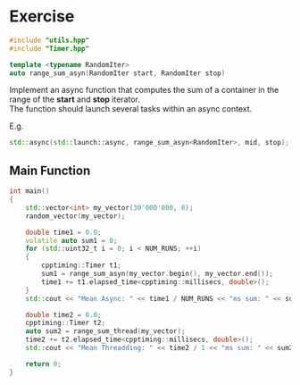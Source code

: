 # Exercise

```cpp
#include "utils.hpp"
#include "Timer.hpp"

template <typename RandomIter>
auto range_sum_asyn(RandomIter start, RandomIter stop)
```

Implement an async function that computes the sum of a container in the range of the **start** and **stop** iterator.  
The function should launch several tasks within an async context.

E.g.

```cpp
std::async(std::launch::async, range_sum_asyn<RandomIter>, mid, stop);
```

## Main Function

```cpp
int main()
{
    std::vector<int> my_vector(30'000'000, 0);
    random_vector(my_vector);

    double time1 = 0.0;
    volatile auto sum1 = 0;
    for (std::uint32_t i = 0; i < NUM_RUNS; ++i)
    {
        cpptiming::Timer t1;
        sum1 = range_sum_asyn(my_vector.begin(), my_vector.end());
        time1 += t1.elapsed_time<cpptiming::millisecs, double>();
    }
    std::cout << "Mean Async: " << time1 / NUM_RUNS << "ms sum: " << sum1 << std::endl;

    double time2 = 0.0;
    cpptiming::Timer t2;
    auto sum2 = range_sum_thread(my_vector);
    time2 += t2.elapsed_time<cpptiming::millisecs, double>();
    std::cout << "Mean Threadding: " << time2 / 1 << "ms sum: " << sum2 << std::endl;

    return 0;
}
```
